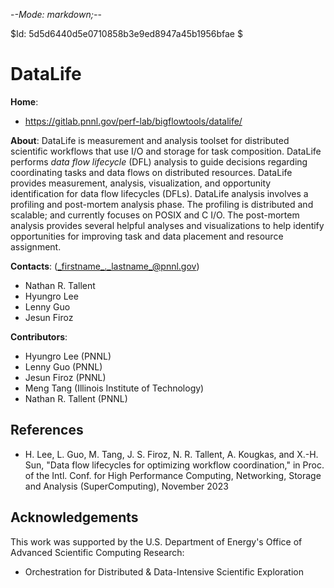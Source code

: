 -*-Mode: markdown;-*-

$Id: 5d5d6440d5e0710858b3e9ed8947a45b1956bfae $


DataLife
=============================================================================

**Home**:
  - https://gitlab.pnnl.gov/perf-lab/bigflowtools/datalife/


**About**: DataLife is measurement and analysis toolset for
distributed scientific workflows that use I/O and storage for task
composition. DataLife performs _data flow lifecycle_ (DFL) analysis to
guide decisions regarding coordinating tasks and data flows on
distributed resources. DataLife provides measurement, analysis,
visualization, and opportunity identification for data flow lifecycles
(DFLs). DataLife analysis involves a profiling and post-mortem
analysis phase. The profiling is distributed and scalable; and
currently focuses on POSIX and C I/O. The post-mortem analysis
provides several helpful analyses and visualizations to help identify
opportunities for improving task and data placement and resource
assignment.


**Contacts**: (_firstname_._lastname_@pnnl.gov)
  - Nathan R. Tallent
  - Hyungro Lee
  - Lenny Guo
  - Jesun Firoz

**Contributors**:
  - Hyungro Lee (PNNL)
  - Lenny Guo (PNNL)
  - Jesun Firoz (PNNL)
  - Meng Tang (Illinois Institute of Technology)
  - Nathan R. Tallent (PNNL)
  

References
-----------------------------------------------------------------------------

* H. Lee, L. Guo, M. Tang, J. S. Firoz, N. R. Tallent, A. Kougkas, and X.-H. Sun, "Data flow lifecycles for optimizing workflow coordination," in Proc. of the Intl. Conf. for High Performance Computing, Networking, Storage and Analysis (SuperComputing), November 2023



Acknowledgements
-----------------------------------------------------------------------------

This work was supported by the U.S. Department of Energy's Office of
Advanced Scientific Computing Research:

- Orchestration for Distributed & Data-Intensive Scientific Exploration



